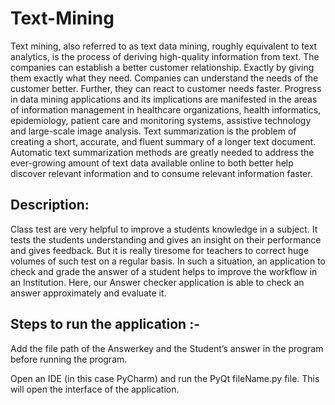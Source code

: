 # Text-Mining
Text mining, also referred to as text data mining, roughly equivalent to text analytics, is the process of deriving high-quality information from text.
The companies can establish a better customer relationship. Exactly by giving them exactly what they need. Companies can understand the needs of the customer better. Further, they can react to customer needs faster. 
Progress in data mining applications and its implications are manifested in the areas of information management in healthcare organizations, health informatics, epidemiology, patient care and monitoring systems, assistive technology and large-scale image analysis.
Text summarization is the problem of creating a short, accurate, and fluent summary of a longer text document. Automatic text summarization methods are greatly needed to address the ever-growing amount of text data available online to both better help discover relevant information and to consume relevant information faster.


## Description:
Class test are very helpful to improve a students knowledge in a subject. It tests the students understanding and gives an insight on their performance and gives feedback. But it is really tiresome for teachers to correct huge volumes of such test on a regular basis.
In such a situation, an application to check and grade the answer of a student helps to improve the workflow in an Institution. Here, our Answer checker application is able to check an answer approximately and evaluate it.


## Steps to run the application :- 
Add the file path of the Answerkey and the Student’s answer in the program before running the program.


Open an IDE (in this case PyCharm) and run the PyQt  fileName.py file.
This will open the interface of the application.

